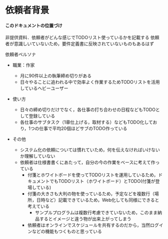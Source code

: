 # 依頼者背景

#### このドキュメントの位置づけ
非提供資料．依頼者がどんな感じでTODOリスト使っているかを記載する
依頼者が意識しいていないため，要件定義書に反映されていないものもあるはず

依頼者ペルソナ

* 職業：作家
  * 月に90件以上の執筆締め切りがある
  * 日々やることに追われる中で効率よく作業するためTODOリストを活用しているヘビーユーザー
* 使い方
  * 日々の締め切りだけでなく，各仕事の打ち合わせの日程などもTODOとして登録している
  * 各仕事のサブタスク（1章仕上げる，取材する）などもTODO化しており，1つの仕事で平均20個ほどサブのTODO作っている


* その他
  * システム化の依頼については慣れていため，何を伝えなければいけないか理解していない
  * 依頼者は仕様書書くにあたって，自分の今の作業をベースに考えて作っている
    * 付箋とホワイトボードを使ってTODOリストを運用しているため，ドキュメントでもTODOリスト（ホワイトボード）とTODO(付箋が登場している)
    * 付箋の大きさも大判の物を使っているため，予定などを複数行（場所，日時など）記載できているため，Web化しても同様にできると考えている
      * サンプルプログラムは複数行考慮できていないため，このまま納品するとイメージと違う物が出来上がってしまう
    * 依頼者はオンラインでスケジュールを共有するのだから，当然ログインなどの機能もつくものと思っている
